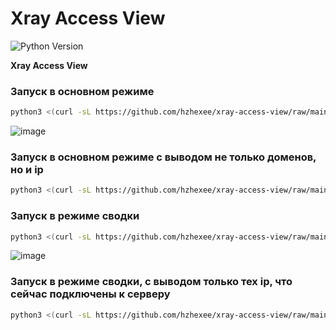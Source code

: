 # Xray Access View
![Python Version](https://img.shields.io/badge/python-3.10%2B-blue)

**Xray Access View**

### Запуск в основном режиме
```bash
python3 <(curl -sL https://github.com/hzhexee/xray-access-view/raw/main/view.py)
```
![image](static/output.jpg)

### Запуск в основном режиме с выводом не только доменов, но и ip
```bash
python3 <(curl -sL https://github.com/hzhexee/xray-access-view/raw/main/view.py) --ip
```

### Запуск в режиме сводки
```bash
python3 <(curl -sL https://github.com/hzhexee/xray-access-view/raw/main/view.py) --summary
```
![image](static/summary-output.jpg)

### Запуск в режиме сводки, с выводом только тех ip, что сейчас подключены к серверу
```bash
python3 <(curl -sL https://github.com/hzhexee/xray-access-view/raw/main/view.py) --online
```
